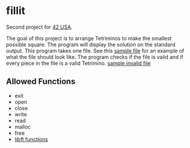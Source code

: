 # fillit

Second project for [42 USA](https://www.42.us.org/).

The goal of this project is to arrange Tetriminos to make the smallest possible square. The program will display the solution on the standard output.
This program takes one file. See this [sample file](https://github.com/ncaron/fillit/blob/master/sample/valid_sample.fillit) for an example of what the file should look like. The program checks if the file is valid and if every piece in the file is a valid Tetrimino. [sample invalid file](https://github.com/ncaron/fillit/blob/master/sample/invalid_sample.fillit)

## Allowed Functions
* exit
* open
* close
* write
* read
* malloc
* free
* [libft functions](https://github.com/ncaron/libft)
